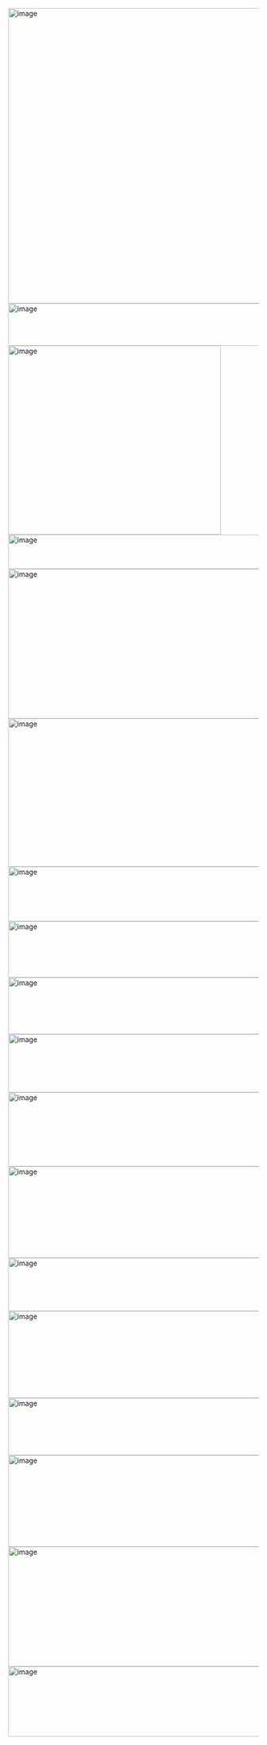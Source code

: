 <img width="940" height="594" alt="image" src="https://github.com/user-attachments/assets/e10eb323-084a-49aa-94c1-2c051117e8d6" />
<img width="904" height="85" alt="image" src="https://github.com/user-attachments/assets/c181b519-95d2-4edf-9965-0916e55ae0e6" />
<img width="428" height="380" alt="image" src="https://github.com/user-attachments/assets/1d16476b-0e94-4b52-9409-0284b6018c45" />
<img width="940" height="69" alt="image" src="https://github.com/user-attachments/assets/2e989478-aad2-48b6-852b-76d1268da823" />
<img width="940" height="301" alt="image" src="https://github.com/user-attachments/assets/bbfe2bb3-1b84-4652-bacc-f6280c866f77" />
<img width="940" height="298" alt="image" src="https://github.com/user-attachments/assets/33414bed-5e5b-4c36-9ca1-ccb677fa7002" />
<img width="940" height="110" alt="image" src="https://github.com/user-attachments/assets/fe17ece1-0a35-40d2-b88f-69d5cf7210eb" />
<img width="940" height="113" alt="image" src="https://github.com/user-attachments/assets/928d8369-5aba-4c70-95d4-8d3462c9f44d" />
<img width="940" height="114" alt="image" src="https://github.com/user-attachments/assets/2135f07b-6305-4f36-b811-9b8a93be4f90" />
<img width="940" height="117" alt="image" src="https://github.com/user-attachments/assets/8aab18df-445a-4090-80e7-96beeed8c4ce" />
<img width="940" height="149" alt="image" src="https://github.com/user-attachments/assets/97760586-4523-4065-8dd3-f1ea11522f98" />
<img width="940" height="184" alt="image" src="https://github.com/user-attachments/assets/989cf175-d33f-4a29-abb6-d7ca51788bad" />
<img width="940" height="107" alt="image" src="https://github.com/user-attachments/assets/a3e7ad58-d6ff-48b0-b500-1ad4614977dd" />
<img width="928" height="175" alt="image" src="https://github.com/user-attachments/assets/0b714b3b-ede1-419a-8b43-70895d2192ef" />
<img width="865" height="115" alt="image" src="https://github.com/user-attachments/assets/d215085d-cab1-4826-b658-0107d5ff652b" />
<img width="940" height="184" alt="image" src="https://github.com/user-attachments/assets/cb2dabed-ffcf-4d87-8cdd-a45770aff2cb" />
<img width="940" height="241" alt="image" src="https://github.com/user-attachments/assets/1f81ff93-265a-46ff-ae7d-ce366f8e96d6" />
<img width="819" height="141" alt="image" src="https://github.com/user-attachments/assets/b7b161e6-11ad-4cb2-8c09-66f2c0d48225" />





























